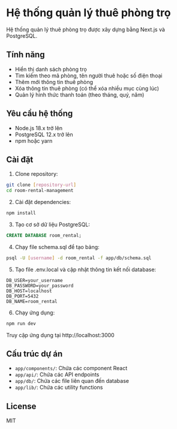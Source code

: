 # Hệ thống quản lý thuê phòng trọ

Hệ thống quản lý thuê phòng trọ được xây dựng bằng Next.js và PostgreSQL.

## Tính năng

- Hiển thị danh sách phòng trọ
- Tìm kiếm theo mã phòng, tên người thuê hoặc số điện thoại
- Thêm mới thông tin thuê phòng
- Xóa thông tin thuê phòng (có thể xóa nhiều mục cùng lúc)
- Quản lý hình thức thanh toán (theo tháng, quý, năm)

## Yêu cầu hệ thống

- Node.js 18.x trở lên
- PostgreSQL 12.x trở lên
- npm hoặc yarn

## Cài đặt

1. Clone repository:

```bash
git clone [repository-url]
cd room-rental-management
```

2. Cài đặt dependencies:

```bash
npm install
```

3. Tạo cơ sở dữ liệu PostgreSQL:

```sql
CREATE DATABASE room_rental;
```

4. Chạy file schema.sql để tạo bảng:

```bash
psql -U [username] -d room_rental -f app/db/schema.sql
```

5. Tạo file .env.local và cập nhật thông tin kết nối database:

```env
DB_USER=your_username
DB_PASSWORD=your_password
DB_HOST=localhost
DB_PORT=5432
DB_NAME=room_rental
```

6. Chạy ứng dụng:

```bash
npm run dev
```

Truy cập ứng dụng tại http://localhost:3000

## Cấu trúc dự án

- `app/components/`: Chứa các component React
- `app/api/`: Chứa các API endpoints
- `app/db/`: Chứa các file liên quan đến database
- `app/lib/`: Chứa các utility functions

## License

MIT
